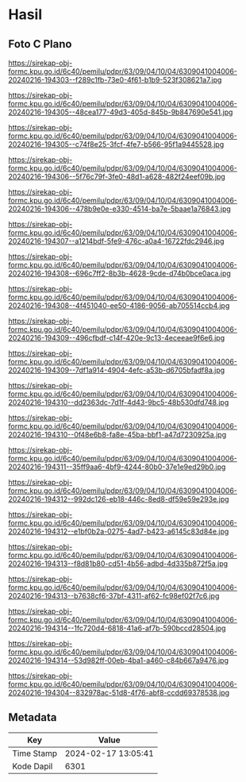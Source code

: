 # Hasil

## Foto C Plano

https://sirekap-obj-formc.kpu.go.id/6c40/pemilu/pdpr/63/09/04/10/04/6309041004006-20240216-194303--f289c1fb-73e0-4f61-b1b9-523f308621a7.jpg

https://sirekap-obj-formc.kpu.go.id/6c40/pemilu/pdpr/63/09/04/10/04/6309041004006-20240216-194305--48cea177-49d3-405d-845b-9b847690e541.jpg

https://sirekap-obj-formc.kpu.go.id/6c40/pemilu/pdpr/63/09/04/10/04/6309041004006-20240216-194305--c74f8e25-3fcf-4fe7-b566-95f1a9445528.jpg

https://sirekap-obj-formc.kpu.go.id/6c40/pemilu/pdpr/63/09/04/10/04/6309041004006-20240216-194306--5f76c79f-3fe0-48d1-a628-482f24eef09b.jpg

https://sirekap-obj-formc.kpu.go.id/6c40/pemilu/pdpr/63/09/04/10/04/6309041004006-20240216-194306--478b9e0e-e330-4514-ba7e-5baae1a76843.jpg

https://sirekap-obj-formc.kpu.go.id/6c40/pemilu/pdpr/63/09/04/10/04/6309041004006-20240216-194307--a1214bdf-5fe9-476c-a0a4-16722fdc2946.jpg

https://sirekap-obj-formc.kpu.go.id/6c40/pemilu/pdpr/63/09/04/10/04/6309041004006-20240216-194308--696c7ff2-8b3b-4628-9cde-d74b0bce0aca.jpg

https://sirekap-obj-formc.kpu.go.id/6c40/pemilu/pdpr/63/09/04/10/04/6309041004006-20240216-194308--4f451040-ee50-4186-9056-ab705514ccb4.jpg

https://sirekap-obj-formc.kpu.go.id/6c40/pemilu/pdpr/63/09/04/10/04/6309041004006-20240216-194309--496cfbdf-c14f-420e-9c13-4eceeae9f6e6.jpg

https://sirekap-obj-formc.kpu.go.id/6c40/pemilu/pdpr/63/09/04/10/04/6309041004006-20240216-194309--7df1a914-4904-4efc-a53b-d6705bfadf8a.jpg

https://sirekap-obj-formc.kpu.go.id/6c40/pemilu/pdpr/63/09/04/10/04/6309041004006-20240216-194310--dd2363dc-7d1f-4d43-9bc5-48b530dfd748.jpg

https://sirekap-obj-formc.kpu.go.id/6c40/pemilu/pdpr/63/09/04/10/04/6309041004006-20240216-194310--0f48e6b8-fa8e-45ba-bbf1-a47d7230925a.jpg

https://sirekap-obj-formc.kpu.go.id/6c40/pemilu/pdpr/63/09/04/10/04/6309041004006-20240216-194311--35ff9aa6-4bf9-4244-80b0-37e1e9ed29b0.jpg

https://sirekap-obj-formc.kpu.go.id/6c40/pemilu/pdpr/63/09/04/10/04/6309041004006-20240216-194312--992dc126-eb18-446c-8ed8-df59e59e293e.jpg

https://sirekap-obj-formc.kpu.go.id/6c40/pemilu/pdpr/63/09/04/10/04/6309041004006-20240216-194312--e1bf0b2a-0275-4ad7-b423-a6145c83d84e.jpg

https://sirekap-obj-formc.kpu.go.id/6c40/pemilu/pdpr/63/09/04/10/04/6309041004006-20240216-194313--f8d81b80-cd51-4b56-adbd-4d335b872f5a.jpg

https://sirekap-obj-formc.kpu.go.id/6c40/pemilu/pdpr/63/09/04/10/04/6309041004006-20240216-194313--b7638cf6-37bf-4311-af62-fc98ef02f7c6.jpg

https://sirekap-obj-formc.kpu.go.id/6c40/pemilu/pdpr/63/09/04/10/04/6309041004006-20240216-194314--1fc720d4-6818-41a6-af7b-590bccd28504.jpg

https://sirekap-obj-formc.kpu.go.id/6c40/pemilu/pdpr/63/09/04/10/04/6309041004006-20240216-194314--53d982ff-00eb-4ba1-a460-c84b667a9476.jpg

https://sirekap-obj-formc.kpu.go.id/6c40/pemilu/pdpr/63/09/04/10/04/6309041004006-20240216-194304--832978ac-51d8-4f76-abf8-ccdd69378538.jpg


## Metadata

| Key        | Value               |
| ---------- | ------------------- |
| Time Stamp | 2024-02-17 13:05:41 |
| Kode Dapil | 6301                |



